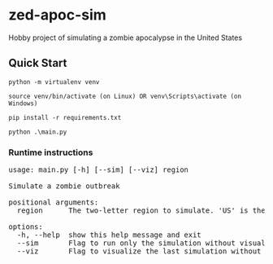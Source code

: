 # zed-apoc-sim
Hobby project of simulating a zombie apocalypse in the United States

## Quick Start
`python -m virtualenv venv`

`source venv/bin/activate (on Linux) OR venv\Scripts\activate (on Windows)`

`pip install -r requirements.txt`

`python .\main.py`

### Runtime instructions
<pre>
usage: main.py [-h] [--sim] [--viz] region

Simulate a zombie outbreak

positional arguments:
  region      The two-letter region to simulate. 'US' is the default value

options:
  -h, --help  show this help message and exit
  --sim       Flag to run only the simulation without visualization
  --viz       Flag to visualize the last simulation without rerunning it
  </pre>